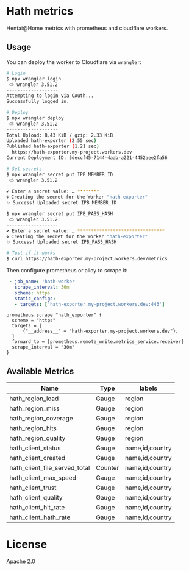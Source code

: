 # Hath metrics
Hentai@Home metrics with prometheus and cloudflare workers.

## Usage
You can deploy the worker to Cloudflare via `wrangler`:

```bash
# Login
$ npx wrangler login
 ⛅️ wrangler 3.51.2
-------------------
Attempting to login via OAuth...
Successfully logged in.

# Deploy
$ npx wrangler deploy
 ⛅️ wrangler 3.51.2
-------------------
Total Upload: 8.43 KiB / gzip: 2.33 KiB
Uploaded hath-exporter (2.55 sec)
Published hath-exporter (1.21 sec)
  https://hath-exporter.my-project.workers.dev
Current Deployment ID: 5deccf45-7144-4aab-a221-4452aee2fa56

# Set secrets
$ npx wrangler secret put IPB_MEMBER_ID
 ⛅️ wrangler 3.51.2
-------------------
✔ Enter a secret value: … ********
🌀 Creating the secret for the Worker "hath-exporter"
✨ Success! Uploaded secret IPB_MEMBER_ID

$ npx wrangler secret put IPB_PASS_HASH
 ⛅️ wrangler 3.51.2
-------------------
✔ Enter a secret value: … ********************************
🌀 Creating the secret for the Worker "hath-exporter"
✨ Success! Uploaded secret IPB_PASS_HASH

# Test if it works
$ curl https://hath-exporter.my-project.workers.dev/metrics

```

Then configure prometheus or alloy to scrape it:
```yaml
 - job_name: 'hath-worker'
   scrape_interval: 30m
   scheme: https
   static_configs:
   - targets: ['hath-exporter.my-project.workers.dev:443']
```

```alloy
prometheus.scrape "hath_exporter" {
  scheme = "https"
  targets = [
      {"__address__" = "hath-exporter.my-project.workers.dev"},
  ]
  forward_to = [prometheus.remote_write.metrics_service.receiver]
  scrape_interval = "30m"
}
```

## Available Metrics

| Name                          | Type    | labels          |
|-------------------------------|---------|-----------------|
| hath_region_load              | Gauge   | region          |
| hath_region_miss              | Gauge   | region          |
| hath_region_coverage          | Gauge   | region          |
| hath_region_hits              | Gauge   | region          |
| hath_region_quality           | Gauge   | region          |
| hath_client_status            | Gauge   | name,id,country |
| hath_client_created           | Gauge   | name,id,country |
| hath_client_file_served_total | Counter | name,id,country |
| hath_client_max_speed         | Gauge   | name,id,country |
| hath_client_trust             | Gauge   | name,id,country |
| hath_client_quality           | Gauge   | name,id,country |
| hath_client_hit_rate          | Gauge   | name,id,country |
| hath_client_hath_rate         | Gauge   | name,id,country |

# License
[Apache 2.0](LICENSE)

